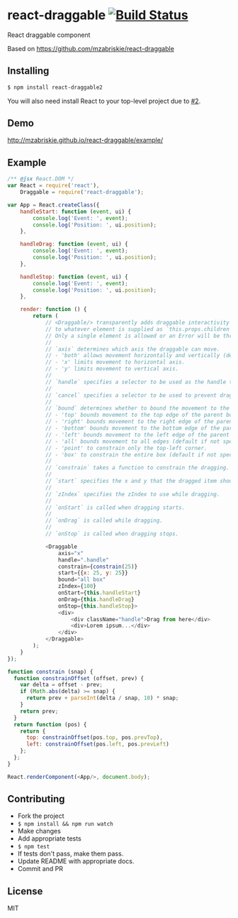 # react-draggable [![Build Status](https://travis-ci.org/mikepb/react-draggable.svg?branch=master)](https://travis-ci.org/mikepb/react-draggable)

React draggable component

Based on https://github.com/mzabriskie/react-draggable

## Installing

```bash
$ npm install react-draggable2
```

You will also need install React to your top-level project due to
[#2](https://github.com/mzabriskie/react-draggable/issues/22).

## Demo

http://mzabriskie.github.io/react-draggable/example/

## Example

```js
/** @jsx React.DOM */
var React = require('react'),
	Draggable = require('react-draggable');

var App = React.createClass({
	handleStart: function (event, ui) {
		console.log('Event: ', event);
		console.log('Position: ', ui.position);
	},

	handleDrag: function (event, ui) {
		console.log('Event: ', event);
        console.log('Position: ', ui.position);
	},

	handleStop: function (event, ui) {
		console.log('Event: ', event);
        console.log('Position: ', ui.position);
	},

	render: function () {
		return (
			// <Draggable/> transparently adds draggable interactivity
			// to whatever element is supplied as `this.props.children`.
			// Only a single element is allowed or an Error will be thrown.
			//
			// `axis` determines which axis the draggable can move.
			// - 'both' allows movement horizontally and vertically (default).
			// - 'x' limits movement to horizontal axis.
			// - 'y' limits movement to vertical axis.
			//
			// `handle` specifies a selector to be used as the handle that initiates drag.
			//
			// `cancel` specifies a selector to be used to prevent drag initialization.
			//
			// `bound` determines whether to bound the movement to the parent box.
			// - 'top' bounds movement to the top edge of the parent box.
			// - 'right' bounds movement to the right edge of the parent box.
			// - 'bottom' bounds movement to the bottom edge of the parent box.
			// - 'left' bounds movement to the left edge of the parent box.
		 	// - 'all' bounds movement to all edges (default if not specified).
			// - 'point' to constrain only the top-left corner.
			// - 'box' to constrain the entire box (default if not specified).
			//
			// `constrain` takes a function to constrain the dragging.
			//
			// `start` specifies the x and y that the dragged item should start at
			//
			// `zIndex` specifies the zIndex to use while dragging.
			//
			// `onStart` is called when dragging starts.
			//
			// `onDrag` is called while dragging.
			//
			// `onStop` is called when dragging stops.

			<Draggable
				axis="x"
				handle=".handle"
				constrain={constrain(25)}
				start={{x: 25, y: 25}}
				bound="all box"
				zIndex={100}
				onStart={this.handleStart}
				onDrag={this.handleDrag}
				onStop={this.handleStop}>
				<div>
					<div className="handle">Drag from here</div>
					<div>Lorem ipsum...</div>
				</div>
			</Draggable>
		);
	}
});

function constrain (snap) {
  function constrainOffset (offset, prev) {
    var delta = offset - prev;
    if (Math.abs(delta) >= snap) {
      return prev + parseInt(delta / snap, 10) * snap;
    }
    return prev;
  }
  return function (pos) {
    return {
      top: constrainOffset(pos.top, pos.prevTop),
      left: constrainOffset(pos.left, pos.prevLeft)
    };
  };
}

React.renderComponent(<App/>, document.body);
```

## Contributing

- Fork the project
- `$ npm install && npm run watch`
- Make changes
- Add appropriate tests
- `$ npm test`
- If tests don't pass, make them pass.
- Update README with appropriate docs.
- Commit and PR

## License

MIT
